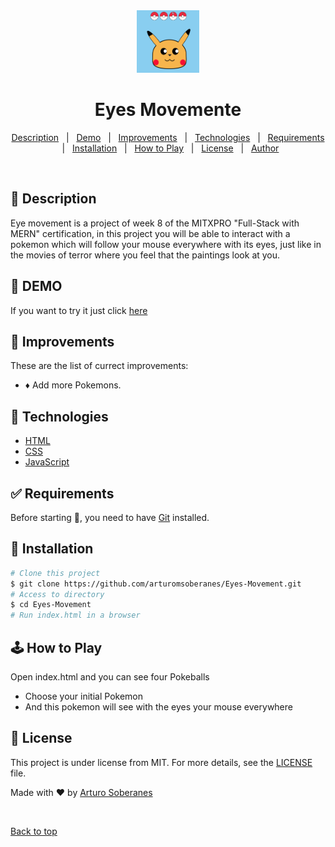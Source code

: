 <div align="center" id="top">
  <img src="screenshot.png"  width="100" height="100">   
</div>

# <h1 align="center">Eyes Movemente</h1>

<p align="center">
  <a href="#dart-description">Description</a> &#xa0; | &#xa0; 
  <a href="#dart-demo">Demo</a> &#xa0; | &#xa0;
  <a href="#memo-improvements">Improvements</a> &#xa0; | &#xa0;
  <a href="#art-technologies">Technologies</a> &#xa0; | &#xa0;
  <a href="#white_check_mark-requirements">Requirements</a> &#xa0; | &#xa0;
  <a href="#toolbox-installation">Installation</a> &#xa0; | &#xa0;
  <a href="#joystickhow-to-play">How to Play</a> &#xa0; | &#xa0;
  <a href="#briefcase-license">License</a> &#xa0; | &#xa0;
  <a href="https://github.com/arturomsoberanes" target="_blank">Author</a>
</p>

<br>


## :dart: Description ##

Eye movement is a project of week 8 of the MITXPRO "Full-Stack with MERN" certification, in this project you will be able to interact with a pokemon which will follow your mouse everywhere with its eyes, just like in the movies of terror where you feel that the paintings look at you.

## :dart: DEMO ##

If you want to try it just click [here](https://arturomsoberanes.github.io/Eyes-Movement)

## :memo: Improvements ##

These are the list of currect improvements:

- :diamonds: Add more Pokemons.	

## :art: Technologies ##

- [HTML](https://www.w3schools.com/html/)
- [CSS](https://www.w3schools.com/css/)
- [JavaScript](https://www.w3schools.com/js/)

## :white_check_mark: Requirements ##

Before starting :checkered_flag:, you need to have [Git](https://git-scm.com) installed.

## :toolbox: Installation ##

```bash
# Clone this project
$ git clone https://github.com/arturomsoberanes/Eyes-Movement.git
# Access to directory
$ cd Eyes-Movement
# Run index.html in a browser
```

## :joystick:	How to Play ##

Open index.html and you can see four Pokeballs
- Choose your initial Pokemon
- And this pokemon will see with the eyes your mouse everywhere


## :briefcase:	 License ##

This project is under license from MIT. For more details, see the [LICENSE](LICENSE) file.


Made with :heart: by <a href="https://github.com/arturomsoberanes" target="_blank">Arturo Soberanes</a>

&#xa0;

<a href="#top">Back to top</a>
